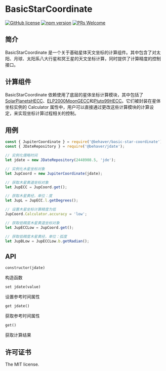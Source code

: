 # BasicStarCoordinate

[![GitHub license](https://img.shields.io/badge/license-MIT-brightgreen.svg)](#) [![npm version](https://img.shields.io/npm/v/react.svg?style=flat)](https://www.npmjs.com/package/@behaver/basic-star-coordinate) [![PRs Welcome](https://img.shields.io/badge/PRs-welcome-brightgreen.svg)](#)

## 简介

BasicStarCoordinate 是一个关于基础星体天文坐标的计算组件。其中包含了对太阳、月球、太阳系八大行星和冥王星的天文坐标计算，同时提供了计算精度的控制接口。

## 计算组件

BasicStarCoordinate 依赖使用了底层的星体坐标计算模块，其中包括了[SolarPlanetsHECC](https://github.com/behaver/solar-planets-hecc)、[ELP2000MoonGECC](https://github.com/behaver/elp2000-moon-gecc)和[Pluto99HECC](https://github.com/behaver/pluto99-hecc)。它们被封装在星体坐标实例的 Calculator 属性中，用户可以直接通过更改这些计算模块的计算设定，来实现坐标计算过程相关的控制。

## 用例

```js
const { JupiterCoordinate } = require('@behaver/basic-star-coordinate');
const { JDateRepository } = require('@behaver/jdate');

// 实例化儒略时间
let jdate = new JDateRepository(2448908.5, 'jde');

// 实例化木星坐标对象
let JupCoord = new JupiterCoordinate(jdate);

// 获取木星黄道坐标对象
let JupECC = JupCoord.get();

// 获取木星黄经，单位：度
let JupL = JupECC.l.getDegrees();

// 设置木星坐标计算精度为低
JupCoord.Calculator.accuracy = 'low';

// 获取低精度木星黄道坐标对象
let JupECCLow = JupCoord.get();

// 获取低精度木星黄经，单位：弧度
let JupBLow = JupECCLow.b.getRadian();
```

## API

`constructor(jdate)`

构造函数

`set jdate(value)`

设置参考时间属性

`get jdate()`

获取参考时间属性

`get()`

获取计算结果

## 许可证书

The MIT license.

